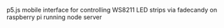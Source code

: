 p5.js mobile interface for controlling WS8211 LED strips via fadecandy on raspberry pi running node server

